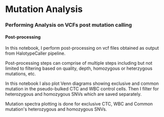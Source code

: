# Mutation Analysis

### Performing Analysis on VCFs post mutation calling

#### Post-processing
In this notebook, I perform post-processing on vcf files obtained as output from HalotypeCaller pipeline. 

Post-processing steps can comprise of multiple steps including but not limited to filtering based on quality, depth, homozygous or heterzygous mutations, etc. 

In this notebook I also plot Venn diagrams showing exclusive and common mutation in the pseudo-bulked CTC and WBC control cells. Then I filter for heterozygous and homozygous SNVs which are saved separately. 

Mutation spectra plotting is done for exclusive CTC, WBC and Common mutation's heterozygous and homozygous SNVs.
